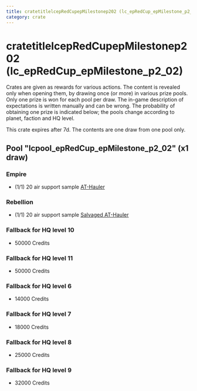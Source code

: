 ```yaml
---
title: cratetitlelcepRedCupepMilestonep202 (lc_epRedCup_epMilestone_p2_02)
category: crate
---
```


# cratetitlelcepRedCupepMilestonep202 (lc_epRedCup_epMilestone_p2_02)

Crates are given as rewards for various actions. The content is revealed only when opening them, by drawing once (or more) in various prize pools. Only one prize is won for each pool per draw. The in-game description of expectations is written manually and can be wrong. The probability of obtaining one prize is indicated below; the pools change according to planet, faction and HQ level.

This crate expires after 7d. The contents are one draw from one pool only.

## Pool "lcpool_epRedCup_epMilestone_p2_02" (x1 draw)

### Empire

  * (1/1) 20 air support sample [AT-Hauler](EmpireHauler)

### Rebellion

  * (1/1) 20 air support sample [Salvaged AT-Hauler](RebelHauler)

### Fallback for HQ level 10

  * 50000 Credits

### Fallback for HQ level 11

  * 50000 Credits

### Fallback for HQ level 6

  * 14000 Credits

### Fallback for HQ level 7

  * 18000 Credits

### Fallback for HQ level 8

  * 25000 Credits

### Fallback for HQ level 9

  * 32000 Credits